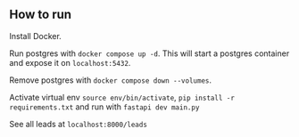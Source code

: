 ## How to run

Install Docker.

Run postgres with `docker compose up -d`. This will start a postgres container and expose it on `localhost:5432`.

Remove postgres with `docker compose down --volumes`.


Activate virtual env `source env/bin/activate`, `pip install -r requirements.txt` and run with `fastapi dev main.py`

See all leads at `localhost:8000/leads`
